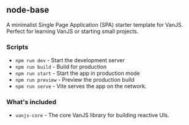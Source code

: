 ## node-base

A minimalist Single Page Application (SPA) starter template for VanJS. Perfect for learning VanJS or starting small projects.


### Scripts

* `npm run dev` - Start the development server
* `npm run build` - Build for production
* `npm run start` - Start the app in production mode
* `npm run preview` - Preview the production build
* `npm run serve` - Vite serves the app on the network.


### What's included

* `vanjs-core` - The core VanJS library for building reactive UIs.
